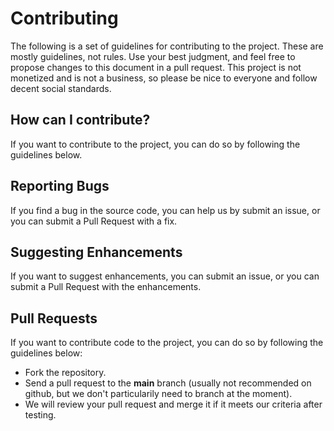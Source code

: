 # Contributing

The following is a set of guidelines for contributing to the project. These are mostly guidelines, not rules. Use your best judgment, and feel free to propose changes to this document in a pull request. This project is not monetized and is not a business, so please be nice to everyone and follow decent social standards.

## How can I contribute?

If you want to contribute to the project, you can do so by following the guidelines below.

## Reporting Bugs

If you find a bug in the source code, you can help us by submit an issue, or you can submit a Pull Request with a fix.

## Suggesting Enhancements

If you want to suggest enhancements, you can submit an issue, or you can submit a Pull Request with the enhancements.

## Pull Requests

If you want to contribute code to the project, you can do so by following the guidelines below:

- Fork the repository.
- Send a pull request to the **main** branch (usually not recommended on github, but we don't particularily need to branch at the moment).
- We will review your pull request and merge it if it meets our criteria after testing.
